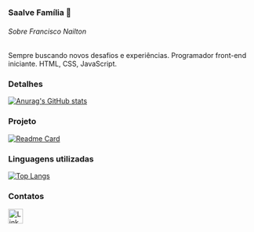### Saalve Família 👋

###### Sobre Francisco Nailton

Sempre buscando novos desafios e experiências. Programador front-end iniciante. 
HTML, CSS, JavaScript.

### Detalhes

[![Anurag's GitHub stats](https://github-readme-stats.vercel.app/api?username=Z4hy0&show_icons=true&theme=dark)](https://github.com/anuraghazra/github-readme-stats)

### Projeto

[![Readme Card](https://github-readme-stats.vercel.app/api/pin/?username=Z4hy0&repo=Projeto-TikTok&theme=dark)](https://github.com/anuraghazra/github-readme-stats)

### Linguagens utilizadas

[![Top Langs](https://github-readme-stats.vercel.app/api/top-langs/?username=Z4hy0&layout=compact&theme=dark)](https://github.com/anuraghazra/github-readme-stats)

### Contatos

[<img src='https://img.shields.io/badge/LinkedIn-0077B5?style=for-the-badge&logo=linkedin&logoColor=white' alt='Linkedin' height='30'>](https://www.linkedin.com/in/franciscomachado23/)

